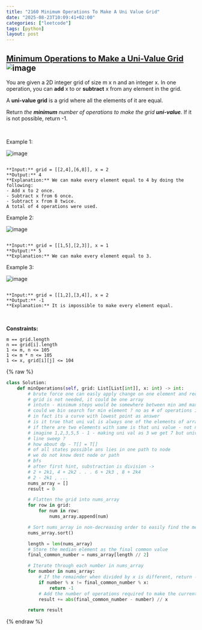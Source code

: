 ```yaml
---
title: "2160 Minimum Operations To Make A Uni Value Grid"
date: "2025-08-23T10:09:41+02:00"
categories: ["leetcode"]
tags: [python]
layout: post
---
```


## [Minimum Operations to Make a Uni-Value Grid](https://leetcode.com/problems/minimum-operations-to-make-a-uni-value-grid) ![image](https://img.shields.io/badge/Difficulty-Medium-orange)

You are given a 2D integer grid of size m x n and an integer x. In one operation, you can **add** x to or **subtract** x from any element in the grid.

A **uni-value grid** is a grid where all the elements of it are equal.

Return *the **minimum** number of operations to make the grid **uni-value***. If it is not possible, return -1.

 

Example 1:

![image](https://assets.leetcode.com/uploads/2021/09/21/gridtxt.png)
```

**Input:** grid = [[2,4],[6,8]], x = 2
**Output:** 4
**Explanation:** We can make every element equal to 4 by doing the following: 
- Add x to 2 once.
- Subtract x from 6 once.
- Subtract x from 8 twice.
A total of 4 operations were used.

```

Example 2:

![image](https://assets.leetcode.com/uploads/2021/09/21/gridtxt-1.png)
```

**Input:** grid = [[1,5],[2,3]], x = 1
**Output:** 5
**Explanation:** We can make every element equal to 3.

```

Example 3:

![image](https://assets.leetcode.com/uploads/2021/09/21/gridtxt-2.png)
```

**Input:** grid = [[1,2],[3,4]], x = 2
**Output:** -1
**Explanation:** It is impossible to make every element equal.

```

 

**Constraints:**

	m == grid.length
	n == grid[i].length
	1 <= m, n <= 105
	1 <= m * n <= 105
	1 <= x, grid[i][j] <= 104

{% raw %}
```python
class Solution:
    def minOperations(self, grid: List[List[int]], x: int) -> int:
        # brute force one can easly apply change on one element and recurse on others
        # grid is not needed, it could be one array
        # intutn - minimum steps would be somewhere between min amd max, maybe no
        # could we bin search for min element ? no as # of operations is no incr
        # in fact its a curve with lowest point as answer
        # is it true that uni val is always one of the elements of array ? yes , may be no
        # if there are two elements with same is that uni value - not necessary 
        # imagine 1,2,3,5,5 - 1 - making uni val as 3 we get 7 but unival as 5 we get 9 ops
        # line sweep ? 
        # how about dp - T[] = T[]
        # of all states possible ans lies in one path to node
        # we do not know dest node or path 
        # bfs 
        # after first hint, substraction is division -> 
        # 2 + 2k1, 4 + 2k2 . . . 6 + 2k3 , 8 + 2k4
        # 2 - 2k1 , ...
        nums_array = []
        result = 0

        # Flatten the grid into nums_array
        for row in grid:
            for num in row:
                nums_array.append(num)

        # Sort nums_array in non-decreasing order to easily find the median
        nums_array.sort()

        length = len(nums_array)
        # Store the median element as the final common value
        final_common_number = nums_array[length // 2]

        # Iterate through each number in nums_array
        for number in nums_array:
            # If the remainder when divided by x is different, return -1
            if number % x != final_common_number % x:
                return -1
            # Add the number of operations required to make the current number equal to final_common_number
            result += abs(final_common_number - number) // x

        return result
```
{% endraw %}
